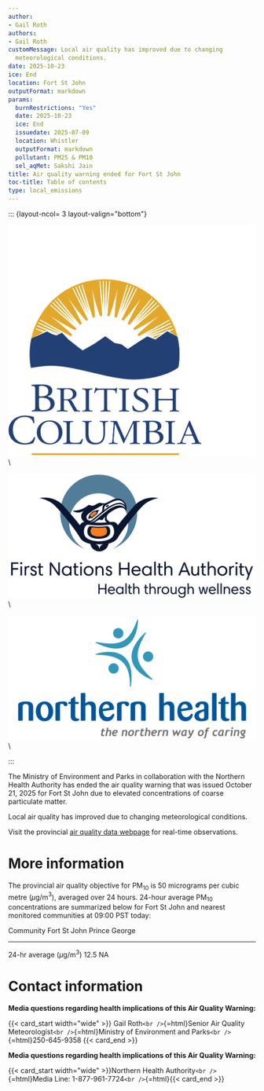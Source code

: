```yaml
---
author:
- Gail Roth
authors:
- Gail Roth
customMessage: Local air quality has improved due to changing
  meteorological conditions.
date: 2025-10-23
ice: End
location: Fort St John
outputFormat: markdown
params:
  burnRestrictions: "Yes"
  date: 2025-10-23
  ice: End
  issuedate: 2025-07-09
  location: Whistler
  outputFormat: markdown
  pollutant: PM25 & PM10
  sel_aqMet: Sakshi Jain
title: Air quality warning ended for Fort St John
toc-title: Table of contents
type: local_emissions
---
```


<!--
Copyright 2025 Province of British Columbia

This work is licensed under the Creative Commons Attribution 4.0 International License.
To view a copy of this license, visit http://creativecommons.org/licenses/by/4.0/.
-->
<!-- Logo header, the layout-col should be set based on number of logos including FHNA and BCGov -->
<!-- the trailing slash means the text in square brackets is alt text -->

::: {layout-ncol= 3 layout-valign="bottom"}

![Government of British Columbia logo](/assets/logo_BCID_V_RGB_pos.png)\

![First Nations Health Authority logo](/assets/logo_FNHA.png)\

![Northern Health Authority logo](/assets/logo_NH.png)\

:::

The Ministry of Environment and Parks in collaboration with the Northern
Health Authority has ended the air quality warning that was issued
October 21, 2025 for Fort St John due to elevated concentrations of
coarse particulate matter.

Local air quality has improved due to changing meteorological
conditions.

Visit the provincial [air quality data
webpage](https://www2.gov.bc.ca/gov/content/environment/air-land-water/air/air-quality)
for real-time observations.

# More information

The provincial air quality objective for PM$_{10}$ is 50 micrograms per
cubic metre ($\mu$g/m$^{3}$), averaged over 24 hours. 24-hour average
PM$_{10}$ concentrations are summarized below for Fort St John and
nearest monitored communities at 09:00 PST today:

  Community                        Fort St John   Prince George
  -------------------------------- -------------- ---------------
  24-hr average ($\mu$g/m$^{3}$)   12.5           NA

# Contact information

**Media questions regarding health implications of this Air Quality
Warning:**

{{< card_start width="wide" >}} Gail Roth`<br />`{=html}Senior Air
Quality Meteorologist`<br />`{=html}Ministry of Environment and
Parks`<br />`{=html}250-645-9358 {{< card_end >}}

**Media questions regarding health implications of this Air Quality
Warning:**

{{< card_start  width="wide" >}}Northern Health
Authority`<br />`{=html}Media Line:
1-877-961-7724`<br />`{=html}{{< card_end >}}
